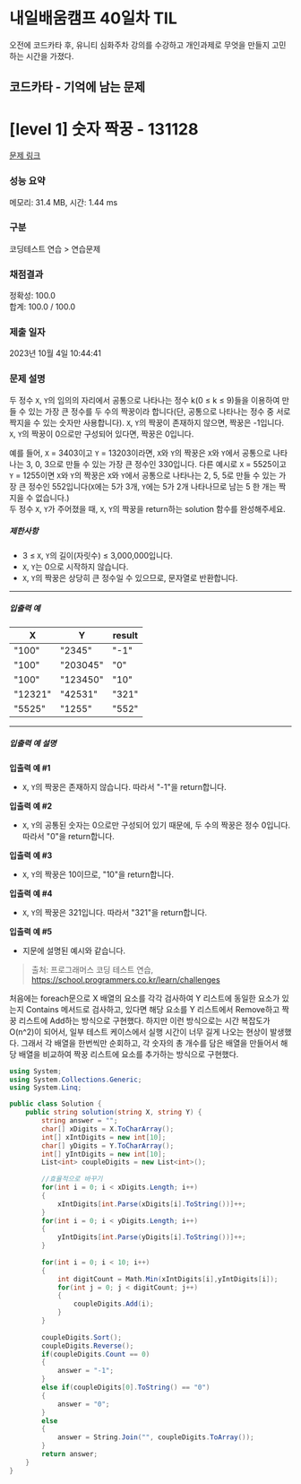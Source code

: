 # 내일배움캠프 40일차 TIL  
오전에 코드카타 후, 유니티 심화주차 강의를 수강하고 개인과제로 무엇을 만들지 고민하는 시간을 가졌다.  

## 코드카타 - 기억에 남는 문제    
# [level 1] 숫자 짝꿍 - 131128 

[문제 링크](https://school.programmers.co.kr/learn/courses/30/lessons/131128) 

### 성능 요약

메모리: 31.4 MB, 시간: 1.44 ms

### 구분

코딩테스트 연습 > 연습문제

### 채점결과

정확성: 100.0<br/>합계: 100.0 / 100.0

### 제출 일자

2023년 10월 4일 10:44:41

### 문제 설명

<p>두 정수 <code>X</code>, <code>Y</code>의 임의의 자리에서 공통으로 나타나는 정수 k(0 ≤ k ≤ 9)들을 이용하여 만들 수 있는 가장 큰 정수를 두 수의 짝꿍이라 합니다(단, 공통으로 나타나는 정수 중 서로 짝지을 수 있는 숫자만 사용합니다). <code>X</code>, <code>Y</code>의 짝꿍이 존재하지 않으면, 짝꿍은 -1입니다. <code>X</code>, <code>Y</code>의 짝꿍이 0으로만 구성되어 있다면, 짝꿍은 0입니다.</p>

<p>예를 들어, <code>X</code> = 3403이고 <code>Y</code> = 13203이라면, <code>X</code>와 <code>Y</code>의 짝꿍은 <code>X</code>와 <code>Y</code>에서 공통으로 나타나는 3, 0, 3으로 만들 수 있는 가장 큰 정수인 330입니다. 다른 예시로 <code>X</code> = 5525이고 <code>Y</code> = 1255이면 <code>X</code>와 <code>Y</code>의 짝꿍은 <code>X</code>와 <code>Y</code>에서 공통으로 나타나는 2, 5, 5로 만들 수 있는 가장 큰 정수인 552입니다(<code>X</code>에는 5가 3개, <code>Y</code>에는 5가 2개 나타나므로 남는 5 한 개는 짝 지을 수 없습니다.)<br>
두 정수 <code>X</code>, <code>Y</code>가 주어졌을 때, <code>X</code>, <code>Y</code>의 짝꿍을 return하는 solution 함수를 완성해주세요.</p>

<h5>제한사항</h5>

<ul>
<li>3 ≤ <code>X</code>, <code>Y</code>의 길이(자릿수) ≤ 3,000,000입니다.</li>
<li><code>X</code>, <code>Y</code>는 0으로 시작하지 않습니다.</li>
<li><code>X</code>, <code>Y</code>의 짝꿍은 상당히 큰 정수일 수 있으므로, 문자열로 반환합니다.</li>
</ul>

<hr>

<h5>입출력 예</h5>
<table class="table">
        <thead><tr>
<th>X</th>
<th>Y</th>
<th>result</th>
</tr>
</thead>
        <tbody><tr>
<td>"100"</td>
<td>"2345"</td>
<td>"-1"</td>
</tr>
<tr>
<td>"100"</td>
<td>"203045"</td>
<td>"0"</td>
</tr>
<tr>
<td>"100"</td>
<td>"123450"</td>
<td>"10"</td>
</tr>
<tr>
<td>"12321"</td>
<td>"42531"</td>
<td>"321"</td>
</tr>
<tr>
<td>"5525"</td>
<td>"1255"</td>
<td>"552"</td>
</tr>
</tbody>
      </table>
<hr>

<h5>입출력 예 설명</h5>

<p><strong>입출력 예 #1</strong></p>

<ul>
<li><code>X</code>, <code>Y</code>의 짝꿍은 존재하지 않습니다. 따라서 "-1"을 return합니다.</li>
</ul>

<p><strong>입출력 예 #2</strong></p>

<ul>
<li><code>X</code>, <code>Y</code>의 공통된 숫자는 0으로만 구성되어 있기 때문에, 두 수의 짝꿍은 정수 0입니다. 따라서 "0"을 return합니다.</li>
</ul>

<p><strong>입출력 예 #3</strong></p>

<ul>
<li><code>X</code>, <code>Y</code>의 짝꿍은 10이므로, "10"을 return합니다.</li>
</ul>

<p><strong>입출력 예 #4</strong></p>

<ul>
<li><code>X</code>, <code>Y</code>의 짝꿍은 321입니다. 따라서 "321"을 return합니다.</li>
</ul>

<p><strong>입출력 예 #5</strong></p>

<ul>
<li>지문에 설명된 예시와 같습니다.</li>
</ul>


> 출처: 프로그래머스 코딩 테스트 연습, https://school.programmers.co.kr/learn/challenges

처음에는 foreach문으로 X 배열의 요소를 각각 검사하여 Y 리스트에 동일한 요소가 있는지 Contains 메서드로 검사하고, 있다면 해당 요소를 Y 리스트에서 Remove하고 짝꿍 리스트에 Add하는 방식으로 구현했다. 하지만 이런 방식으로는 시간 복잡도가 O(n^2)이 되어서, 일부 테스트 케이스에서 실행 시간이 너무 길게 나오는 현상이 발생했다. 그래서 각 배열을 한번씩만 순회하고, 각 숫자의 총 개수를 담은 배열을 만들어서 해당 배열을 비교하여 짝꿍 리스트에 요소를 추가하는 방식으로 구현했다.  
```cs
using System;
using System.Collections.Generic;
using System.Linq;

public class Solution {
    public string solution(string X, string Y) {
        string answer = "";
        char[] xDigits = X.ToCharArray();
        int[] xIntDigits = new int[10];
        char[] yDigits = Y.ToCharArray();
        int[] yIntDigits = new int[10];
        List<int> coupleDigits = new List<int>();
        
        //효율적으로 바꾸기
        for(int i = 0; i < xDigits.Length; i++)
        {
            xIntDigits[int.Parse(xDigits[i].ToString())]++;
        }
        for(int i = 0; i < yDigits.Length; i++)
        {
            yIntDigits[int.Parse(yDigits[i].ToString())]++;
        }
        
        for(int i = 0; i < 10; i++)
        {
            int digitCount = Math.Min(xIntDigits[i],yIntDigits[i]);
            for(int j = 0; j < digitCount; j++)
            {
                coupleDigits.Add(i);
            }
        }
        
        coupleDigits.Sort();
        coupleDigits.Reverse();
        if(coupleDigits.Count == 0)
        {
            answer = "-1";
        }
        else if(coupleDigits[0].ToString() == "0")
        {
            answer = "0";
        }
        else
        {
            answer = String.Join("", coupleDigits.ToArray());
        }
        return answer;
    }
}
```
